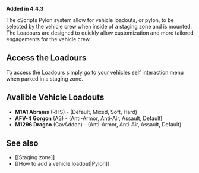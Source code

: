 **Added in 4.4.3**

The cScripts Pylon system allow for vehicle loadouts, or pylon, to be selected by the vehicle crew when inside of a staging zone and is mounted. The Loadours are designed to quickly allow customization and more tailored engagements for the vehicle crew.

## Access the Loadours
To access the Loadours simply go to your vehicles self interaction menu when parked in a staging zone.

## Avalible Vehicle Loadouts
* **M1A1 Abrams** (RHS) - (Default, Mixed, Soft, Hard)
* **AFV-4 Gorgon** (A3) - (Anti-Armor, Anti-Air, Assault, Default)
* **M1296 Dragoo** (CavAddon) - (Anti-Armor, Anti-Air, Assault, Default)

## See also
- [[Staging zone]]
- [[How to add a vehicle loadout|Pylon]]